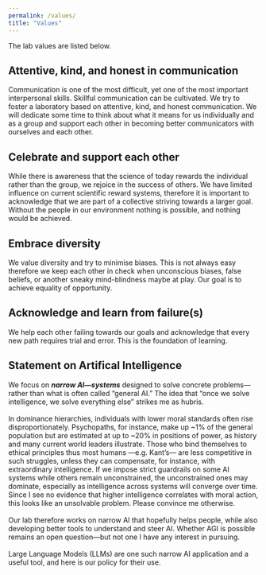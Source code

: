 ```yaml
---
permalink: /values/
title: "Values"
---
```


The lab values are listed below.

## Attentive, kind, and honest in communication

Communication is one of the most difficult, yet one of the most important interpersonal skills. Skillful communication can be cultivated. We try to foster a laboratory based on attentive, kind, and honest communication. We will dedicate some time to think about what it means for us individually and as a group and support each other in becoming better communicators with ourselves and each other.

## Celebrate and support each other 

While there is awareness that the science of today rewards the individual rather than the group, we rejoice in the success of others. We have limited influence on current scientific reward systems, therefore it is important to acknowledge that we are part of a collective striving towards a larger goal. Without the people in our environment nothing is possible, and nothing would be achieved.

## Embrace diversity

We value diversity and try to minimise biases. This is not always easy therefore we keep each other in check when unconscious biases, false beliefs, or another sneaky mind-blindness maybe at play. Our goal is to achieve equality of opportunity.

## Acknowledge and learn from failure(s)

We help each other failing towards our goals and acknowledge that every new path requires trial and error. This is the foundation of learning.

## Statement on Artifical Intelligence 

We focus on ***narrow AI—systems*** designed to solve concrete problems—rather than what is often called “general AI.” The idea that “once we solve intelligence, we solve everything else” strikes me as hubris.
<br>
<br>
In dominance hierarchies, individuals with lower moral standards often rise disproportionately. Psychopaths, for instance, make up ~1% of the general population but are estimated at up to ~20% in positions of power, as history and many current world leaders illustrate. Those who bind themselves to ethical principles thus most humans —e.g. Kant’s— are less competitive in such struggles, unless they can compensate, for instance, with extraordinary intelligence. If we impose strict guardrails on some AI systems while others remain unconstrained, the unconstrained ones may dominate, especially as intelligence across systems will converge over time. Since I see no evidence that higher intelligence correlates with moral action, this looks like an unsolvable problem. Please convince me otherwise.
<br>
<br>
Our lab therefore works on narrow AI that hopefully helps people, while also developing better tools to understand and steer AI. Whether AGI is possible remains an open question—but not one I have any interest in pursuing.
<br>
<br>
Large Language Models (LLMs) are one such narrow AI application and a useful tool, and here is our policy for their use.


